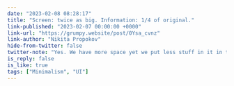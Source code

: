 ```yaml
---
date: "2023-02-08 08:28:17"
title: "Screen: twice as big. Information: 1/4 of original."
link-published: "2023-02-07 00:00:00 +0000"
link-url: "https://grumpy.website/post/0Ysa_cvnz"
link-author: "Nikita Propokov"
hide-from-twitter: false
twitter-note: "Yes. We have more space yet we put less stuff in it in the name of  a really overblown minimalism: compare the old Apple Weather app with the new. Applies  to website design too."
is_reply: false
is_like: true
tags: ["Minimalism", "UI"]
---
```


